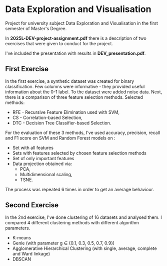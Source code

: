 # Data Exploration and Visualisation
Project for university subject Data Exploration and Visualisation in the first semester of Master's Degree. 

In **2025L-DEV-project-assignment.pdf** there is a description of two exercises that were given to conduct for the project. 

I've included the presentation with results in **DEV_presentation.pdf**. 

## First Exercise
In the first exercise, a synthetic dataset was created for binary classification. Few columns were informative - they provided useful information about the 0-1 label. To the dataset were added noise data. 
Next, there is a comparison of three feature selection methods. Selected methods:  

- RFE - Recursive Feature Elimination used with SVM,
- CS - Correlation-based Selection,
- DTC - Decision Tree Classifier-based Selection.

For the evaluation of these 3 methods, I've used accuracy, precision, recall and F1 score on SVM and Random Forest models on :

- Set with all features
- Sets with features selected by chosen feature selection methods
- Set of only important features
- Data projection obtained via: 
  - PCA,
  - Multidimensional scaling,
  - TSNE.

The process was repeated 6 times in order to get an average behaviour. 

## Second Exercise

In the 2nd exercise, I've done clustering of 16 datasets and analysed them. I compared 4 different clustering methods with different algorithm parameters. 

- K-means
- Genie (with parameter g ∈ {0.1, 0.3, 0.5, 0.7, 0.9})
- Agglomerative Hierarchical Clustering (with single, average, complete and Ward linkage)
- DBSCAN
